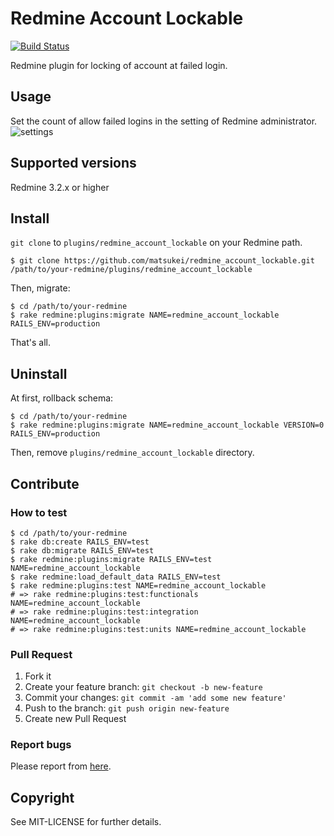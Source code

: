 # Redmine Account Lockable

[![Build Status](https://travis-ci.org/matsukei/redmine_account_lockable.svg?branch=master)](https://travis-ci.org/matsukei/redmine_account_lockable)

Redmine plugin for locking of account at failed login.

## Usage

Set the count of allow failed logins in the setting of Redmine administrator.
![settings](https://cloud.githubusercontent.com/assets/943541/26718946/a7fdc574-47bd-11e7-9fb4-582187019ca6.png)

## Supported versions

Redmine 3.2.x or higher

## Install

`git clone` to `plugins/redmine_account_lockable` on your Redmine path.

```
$ git clone https://github.com/matsukei/redmine_account_lockable.git /path/to/your-redmine/plugins/redmine_account_lockable
```

Then, migrate:

```
$ cd /path/to/your-redmine
$ rake redmine:plugins:migrate NAME=redmine_account_lockable RAILS_ENV=production
```

That's all.

## Uninstall

At first, rollback schema:

```
$ cd /path/to/your-redmine
$ rake redmine:plugins:migrate NAME=redmine_account_lockable VERSION=0 RAILS_ENV=production
```

Then, remove `plugins/redmine_account_lockable` directory.

## Contribute

### How to test

```
$ cd /path/to/your-redmine
$ rake db:create RAILS_ENV=test
$ rake db:migrate RAILS_ENV=test
$ rake redmine:plugins:migrate RAILS_ENV=test NAME=redmine_account_lockable
$ rake redmine:load_default_data RAILS_ENV=test
$ rake redmine:plugins:test NAME=redmine_account_lockable
# => rake redmine:plugins:test:functionals NAME=redmine_account_lockable
# => rake redmine:plugins:test:integration NAME=redmine_account_lockable
# => rake redmine:plugins:test:units NAME=redmine_account_lockable
```

### Pull Request

  1. Fork it
  2. Create your feature branch: `git checkout -b new-feature`
  3. Commit your changes: `git commit -am 'add some new feature'`
  4. Push to the branch: `git push origin new-feature`
  5. Create new Pull Request

### Report bugs

Please report from [here](https://github.com/maeda-m/redmine_account_lockable/issues/new).

## Copyright

See MIT-LICENSE for further details.

